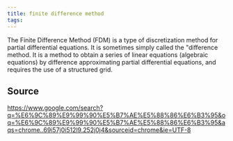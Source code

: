 ```yaml
---
title: finite difference method
tags: 
---
```


The Finite Difference Method (FDM) is a type of discretization method for partial differential equations. It is sometimes simply called the "difference method. It is a method to obtain a series of linear equations (algebraic equations) by difference approximating partial differential equations, and requires the use of a structured grid.

## Source
https://www.google.com/search?q=%E6%9C%89%E9%99%90%E5%B7%AE%E5%88%86%E6%B3%95&oq=%E6%9C%89%E9%99%90%E5%B7%AE%E5%88%86%E6%B3%95&aqs=chrome..69i57j0i512l9.252j0j4&sourceid=chrome&ie=UTF-8